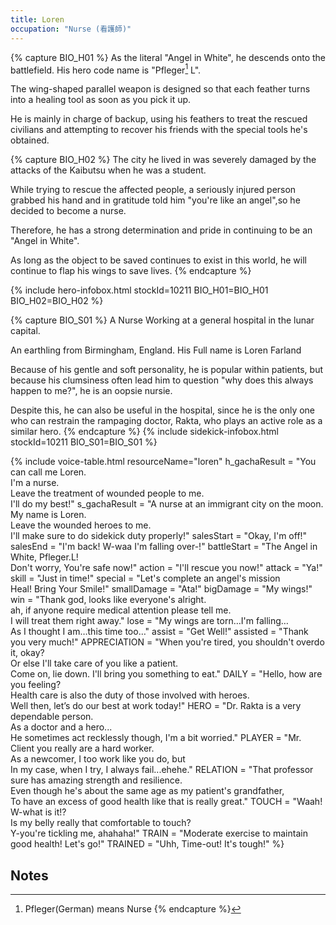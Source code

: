 ```yaml
---
title: Loren
occupation: "Nurse (看護師)"
---
```


{% capture BIO_H01 %}
As the literal "Angel in White", he descends onto the battlefield. His hero code name is "Pfleger[^Loren_1] L".

The wing-shaped parallel weapon is designed so that each feather turns into a healing tool as soon as you pick it up.

He is mainly in charge of backup, using his feathers to treat the rescued civilians and attempting to recover his friends with the special tools he's obtained.

[^Loren_1]: Pfleger(German) means Nurse
{% endcapture %}

{% capture BIO_H02 %}
The city he lived in was severely damaged by the attacks of the Kaibutsu when he was a student.

While trying to rescue the affected people, a seriously injured person grabbed his hand and in gratitude told him "you're like an angel",so he decided to become a nurse.

Therefore, he has a strong determination and pride in continuing to be an "Angel in White".

As long as the object to be saved continues to exist in this world, he will continue to flap his wings to save lives.
{% endcapture %}

{% include hero-infobox.html stockId=10211 BIO_H01=BIO_H01 BIO_H02=BIO_H02 %}

{% capture BIO_S01 %}
A Nurse Working at a general hospital in the lunar capital.

An earthling from Birmingham, England. His Full name is Loren Farland

Because of his gentle and soft personality, he is popular within patients, but because his clumsiness often lead him to question "why does this always happen to me?", he is an oopsie nursie.

Despite this, he can also be useful in the hospital, since he is the only one who can restrain the rampaging doctor, Rakta, who plays an active role as a similar hero.
{% endcapture %}
{% include sidekick-infobox.html stockId=10211 BIO_S01=BIO_S01 %}

{% include voice-table.html resourceName="loren"
h_gachaResult = "You can call me Loren.<br>I'm a nurse.<br>Leave the treatment of wounded people to me.<br>I'll do my best!"
s_gachaResult = "A nurse at an immigrant city on the moon.<br>My name is Loren.<br>Leave the wounded heroes to me.<br>I'll make sure to do sidekick duty properly!"
salesStart = "Okay, I'm off!"
salesEnd = "I'm back! W-waa I'm falling over-!"
battleStart = "The Angel in White, Pfleger.L!<br>Don't worry, You're safe now!"
action = "I'll rescue you now!"
attack = "Ya!"
skill = "Just in time!"
special = "Let's complete an angel's mission<br>Heal! Bring Your Smile!"
smallDamage = "Ata!"
bigDamage = "My wings!"
win = "Thank god, looks like everyone's alright.<br>ah, if anyone require medical attention please tell me.<br>I will treat them right away."
lose = "My wings are torn…I'm falling…<br>As I thought I am…this time too…"
assist = "Get Well!"
assisted = "Thank you very much!"
APPRECIATION = "When you're tired, you shouldn't overdo it, okay?<br>Or else I'll take care of you like a patient.<br>Come on, lie down. I'll bring you something to eat."
DAILY = "Hello, how are you feeling?<br>Health care is also the duty of those involved with heroes.<br>Well then, let’s do our best at work today!"
HERO = "Dr. Rakta is a very dependable person.<br>As a doctor and a hero...<br>He sometimes act recklessly though, I'm a bit worried."
PLAYER = "Mr. Client you really are a hard worker.<br>As a newcomer, I too work like you do, but<br>In my case, when I try, I always fail...ehehe."
RELATION = "That professor sure has amazing strength and resilience.<br>Even though he's about the same age as my patient's grandfather,<br>To have an excess of good health like that is really great."
TOUCH = "Waah! W-what is it!?<br>Is my belly really that comfortable to touch?<br>Y-you're tickling me, ahahaha!"
TRAIN = "Moderate exercise to maintain good health! Let's go!"
TRAINED = "Uhh, Time-out! It's tough!"
%}

## Notes

